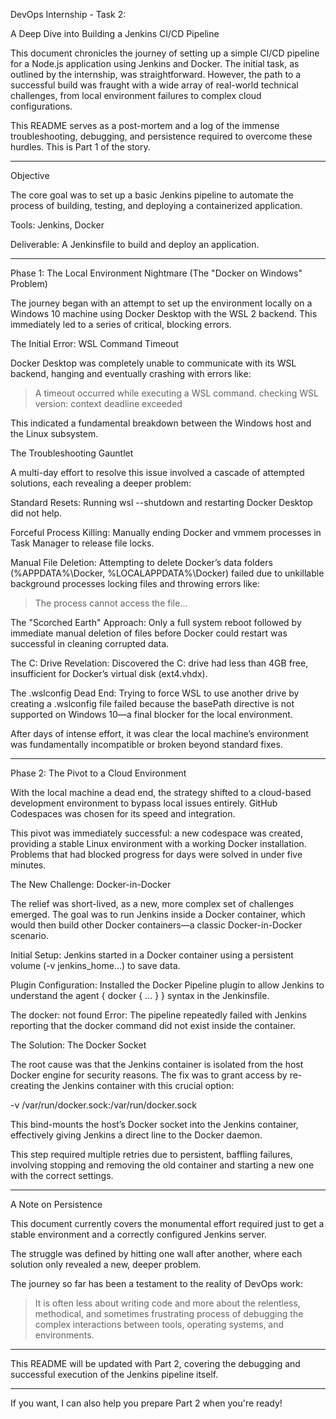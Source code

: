 DevOps Internship - Task 2:

A Deep Dive into Building a Jenkins CI/CD Pipeline

This document chronicles the journey of setting up a simple CI/CD pipeline for a Node.js application using Jenkins and Docker. The initial task, as outlined by the internship, was straightforward. However, the path to a successful build was fraught with a wide array of real-world technical challenges, from local environment failures to complex cloud configurations.

This README serves as a post-mortem and a log of the immense troubleshooting, debugging, and persistence required to overcome these hurdles.
This is Part 1 of the story.


---

Objective

The core goal was to set up a basic Jenkins pipeline to automate the process of building, testing, and deploying a containerized application.

Tools: Jenkins, Docker

Deliverable: A Jenkinsfile to build and deploy an application.



---

Phase 1: The Local Environment Nightmare (The "Docker on Windows" Problem)

The journey began with an attempt to set up the environment locally on a Windows 10 machine using Docker Desktop with the WSL 2 backend. This immediately led to a series of critical, blocking errors.

The Initial Error: WSL Command Timeout

Docker Desktop was completely unable to communicate with its WSL backend, hanging and eventually crashing with errors like:

> A timeout occurred while executing a WSL command.
checking WSL version: context deadline exceeded



This indicated a fundamental breakdown between the Windows host and the Linux subsystem.

The Troubleshooting Gauntlet

A multi-day effort to resolve this issue involved a cascade of attempted solutions, each revealing a deeper problem:

Standard Resets: Running wsl --shutdown and restarting Docker Desktop did not help.

Forceful Process Killing: Manually ending Docker and vmmem processes in Task Manager to release file locks.

Manual File Deletion: Attempting to delete Docker’s data folders (%APPDATA%\Docker, %LOCALAPPDATA%\Docker) failed due to unkillable background processes locking files and throwing errors like:

> The process cannot access the file...



The "Scorched Earth" Approach: Only a full system reboot followed by immediate manual deletion of files before Docker could restart was successful in cleaning corrupted data.

The C: Drive Revelation: Discovered the C: drive had less than 4GB free, insufficient for Docker’s virtual disk (ext4.vhdx).

The .wslconfig Dead End: Trying to force WSL to use another drive by creating a .wslconfig file failed because the basePath directive is not supported on Windows 10—a final blocker for the local environment.


After days of intense effort, it was clear the local machine’s environment was fundamentally incompatible or broken beyond standard fixes.


---

Phase 2: The Pivot to a Cloud Environment

With the local machine a dead end, the strategy shifted to a cloud-based development environment to bypass local issues entirely. GitHub Codespaces was chosen for its speed and integration.

This pivot was immediately successful: a new codespace was created, providing a stable Linux environment with a working Docker installation. Problems that had blocked progress for days were solved in under five minutes.

The New Challenge: Docker-in-Docker

The relief was short-lived, as a new, more complex set of challenges emerged. The goal was to run Jenkins inside a Docker container, which would then build other Docker containers—a classic Docker-in-Docker scenario.

Initial Setup: Jenkins started in a Docker container using a persistent volume (-v jenkins_home...) to save data.

Plugin Configuration: Installed the Docker Pipeline plugin to allow Jenkins to understand the agent { docker { ... } } syntax in the Jenkinsfile.

The docker: not found Error: The pipeline repeatedly failed with Jenkins reporting that the docker command did not exist inside the container.


The Solution: The Docker Socket

The root cause was that the Jenkins container is isolated from the host Docker engine for security reasons. The fix was to grant access by re-creating the Jenkins container with this crucial option:

-v /var/run/docker.sock:/var/run/docker.sock

This bind-mounts the host’s Docker socket into the Jenkins container, effectively giving Jenkins a direct line to the Docker daemon.

This step required multiple retries due to persistent, baffling failures, involving stopping and removing the old container and starting a new one with the correct settings.


---

A Note on Persistence

This document currently covers the monumental effort required just to get a stable environment and a correctly configured Jenkins server.

The struggle was defined by hitting one wall after another, where each solution only revealed a new, deeper problem.

The journey so far has been a testament to the reality of DevOps work:

> It is often less about writing code and more about the relentless, methodical, and sometimes frustrating process of debugging the complex interactions between tools, operating systems, and environments.




---

This README will be updated with Part 2, covering the debugging and successful execution of the Jenkins pipeline itself.


---

If you want, I can also help you prepare Part 2 when you're ready!

